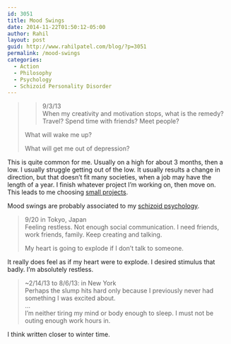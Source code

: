 ```yaml
---
id: 3051
title: Mood Swings
date: 2014-11-22T01:50:12-05:00
author: Rahil
layout: post
guid: http://www.rahilpatel.com/blog/?p=3051
permalink: /mood-swings
categories:
  - Action
  - Philosophy
  - Psychology
  - Schizoid Personality Disorder
---
```

> >9/3/13  
> When my creativity and motivation stops, what is the remedy? Travel? Spend time with friends? Meet people?
> 
> What will wake me up?
> 
> What will get me out of depression?

This is quite common for me. Usually on a high for about 3 months, then a low. I usually struggle getting out of the low. It usually results a change in direction, but that doesn&#8217;t fit many societies, when a job may have the length of a year. I finish whatever project I&#8217;m working on, then move on. This leads to me choosing [small projects](http://www.rahilpatel.com/blog/constant-art-ethics "Constant Art Ethics").

Mood swings are probably associated to my [schizoid psychology](http://www.rahilpatel.com/blog/the-life-of-a-nomadic-schizoid "The Life of a Nomadic Schizoid").

> 9/20 in Tokyo, Japan  
> Feeling restless. Not enough social communication. I need friends, work friends, family. Keep creating and talking.
> 
> My heart is going to explode if I don&#8217;t talk to someone.

It really does feel as if my heart were to explode. I desired stimulus that badly. I&#8217;m absolutely restless.

> ~2/14/13 to 8/6/13: in New York  
> Perhaps the slump hits hard only because I previously never had something I was excited about.  
> &#8230;  
> I&#8217;m neither tiring my mind or body enough to sleep. I must not be outing enough work hours in.

I think written closer to winter time.